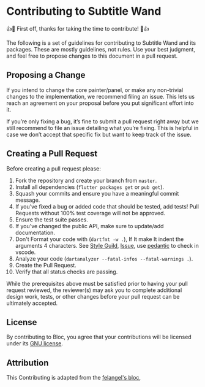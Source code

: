 # Contributing to Subtitle Wand

👍🎉 First off, thanks for taking the time to contribute! 🎉👍

The following is a set of guidelines for contributing to Subtitle Wand and its packages.
These are mostly guidelines, not rules. Use your best judgment,
and feel free to propose changes to this document in a pull request.

## Proposing a Change

If you intend to change the core painter/panel, or make any non-trivial changes
to the implementation, we recommend filing an issue.
This lets us reach an agreement on your proposal before you put significant
effort into it.

If you’re only fixing a bug, it’s fine to submit a pull request right away
but we still recommend to file an issue detailing what you’re fixing.
This is helpful in case we don’t accept that specific fix but want to keep
track of the issue.

## Creating a Pull Request

Before creating a pull request please:

1. Fork the repository and create your branch from `master`.
2. Install all dependencies (`flutter packages get` or `pub get`).
3. Squash your commits and ensure you have a meaningful commit message.
4. If you’ve fixed a bug or added code that should be tested, add tests!
Pull Requests without 100% test coverage will not be approved.
5. Ensure the test suite passes.
6. If you've changed the public API, make sure to update/add documentation.
7. Don't Format your code with (`dartfmt -w .`), If It make It indent the arguments 4 characters. See [Style Guild](https://github.com/flutter/flutter/wiki/Style-guide-for-Flutter-repo#indent-multi-line-argument-and-parameter-lists-by-2-characters), [Issue](https://github.com/flutter/flutter/issues/53018), use [pedantic](https://github.com/dart-lang/pedantic) to check in vscode.
8. Analyze your code (`dartanalyzer --fatal-infos --fatal-warnings .`).
9. Create the Pull Request.
10. Verify that all status checks are passing.

While the prerequisites above must be satisfied prior to having your
pull request reviewed, the reviewer(s) may ask you to complete additional
design work, tests, or other changes before your pull request can be ultimately
accepted.

## License

By contributing to Bloc, you agree that your contributions will be licensed
under its [GNU license](LICENSE).

## Attribution
This Contributing is adapted from the [felangel's bloc](https://github.com/felangel/bloc/blob/master/CONTRIBUTING.md),